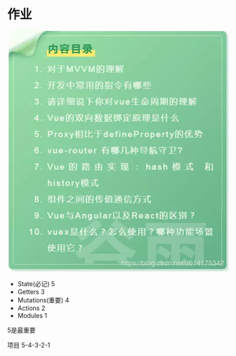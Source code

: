 # 作业

<img src="1.png" />

- State(必记)      5
- Getters          3
- Mutations(重要)  4
- Actions          2
- Modules          1

5是最重要

项目 5-4-3-2-1